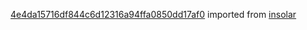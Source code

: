 [4e4da15716df844c6d12316a94ffa0850dd17af0](https://github.com/insolar/insolar/commit/4e4da15716df844c6d12316a94ffa0850dd17af0) imported from [insolar](https://github.com/insolar/insolar)
